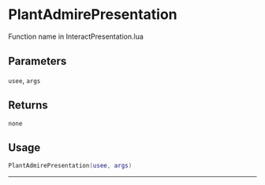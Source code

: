 # PlantAdmirePresentation
Function name in InteractPresentation.lua
## Parameters
`usee`, `args`
## Returns
`none`
## Usage
```lua
PlantAdmirePresentation(usee, args)
```
---
